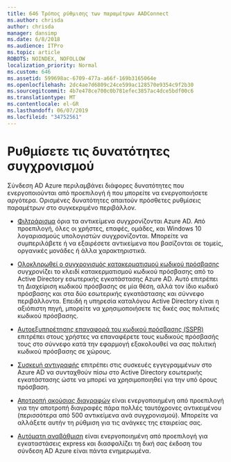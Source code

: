 ```yaml
---
title: 646 Τρόπος ρύθμισης των παραμέτρων AADConnect
ms.author: chrisda
author: chrisda
manager: dansimp
ms.date: 6/8/2018
ms.audience: ITPro
ms.topic: article
ROBOTS: NOINDEX, NOFOLLOW
localization_priority: Normal
ms.custom: 646
ms.assetid: 599698ac-6709-477a-a66f-169b3165064e
ms.openlocfilehash: 2dc4ae7d6809c24ce599ac128570e9354c9f2b30
ms.sourcegitcommit: 4b7e478ce700c0b781efec3857ac4dce5bdf00c6
ms.translationtype: MT
ms.contentlocale: el-GR
ms.lasthandoff: 06/07/2019
ms.locfileid: "34752561"
---
```

# <a name="configure-sync-features"></a>Ρυθμίσετε τις δυνατότητες συγχρονισμού

Σύνδεση AD Azure περιλαμβάνει διάφορες δυνατότητες που ενεργοποιούνται από προεπιλογή ή που μπορείτε να ενεργοποιήσετε αργότερα. Ορισμένες δυνατότητες απαιτούν πρόσθετες ρυθμίσεις παραμέτρων στο συγκεκριμένο περιβάλλον.

- [Φιλτράρισμα](https://docs.microsoft.com/azure/active-directory/connect/active-directory-aadconnectsync-configure-filtering) όρια τα αντικείμενα συγχρονίζονται Azure AD. Από προεπιλογή, όλες οι χρήστες, επαφές, ομάδες, και Windows 10 λογαριασμούς υπολογιστών συγχρονίζονται. Μπορείτε να συμπεριλάβετε ή να εξαιρέσετε αντικείμενα που βασίζονται σε τομείς, οργανικές μονάδες ή άλλα χαρακτηριστικά.

- [Ολοκληρωθεί ο συγχρονισμός κατακερματισμού κωδικού πρόσβασης](https://docs.microsoft.com/azure/active-directory/connect/active-directory-aadconnectsync-implement-password-hash-synchronization) συγχρονίζει το κλειδί κατακερματισμού κωδικού πρόσβασης από το Active Directory εσωτερικής εγκατάστασης Azure AD. Αυτό επιτρέπει τη Διαχείριση κωδικού πρόσβασης σε μία θέση, αλλά τον ίδιο κωδικό πρόσβασης και στα δύο εσωτερικής εγκατάστασης και σύννεφο περιβάλλοντα. Επειδή η υπηρεσία καταλόγου Active Directory είναι η αξιόπιστη πηγή, μπορείτε να χρησιμοποιήσετε τις δικές σας πολιτικές κωδικού πρόσβασης.

- [Αυτοεξυπηρέτησης επαναφορά του κωδικού πρόσβασης (SSPR)](https://docs.microsoft.com/azure/active-directory/authentication/quickstart-sspr) επιτρέπει στους χρήστες να επαναφέρετε τους κωδικούς πρόσβασής τους στο σύννεφο κατά την εφαρμογή εξακολουθεί να σας πολιτική κωδικού πρόσβασης σε χώρους.

- [Συσκευή αντιγραφής](https://docs.microsoft.com/azure/active-directory/connect/active-directory-aadconnect-feature-device-writeback) επιτρέπει στις συσκευές εγγεγραμμένων στο Azure AD να συνταχθούν πίσω στο Active Directory εσωτερικής εγκατάστασης ώστε να μπορεί να χρησιμοποιηθεί για την υπό όρους πρόσβαση.

- [Αποτροπή ακούσιας διαγραφών](https://docs.microsoft.com/azure/active-directory/connect/active-directory-aadconnectsync-feature-prevent-accidental-deletes) είναι ενεργοποιημένη από προεπιλογή για την αποτροπή διαγραφές πάρα πολλές ταυτόχρονες αντικειμένου (περισσότερα από 500 αντικείμενα ανά συγχρονισμού). Μπορείτε να αλλάξετε αυτήν τη ρύθμιση για τις ανάγκες της εταιρείας σας.

- [Αυτόματη αναβάθμιση](https://docs.microsoft.com/azure/active-directory/connect/active-directory-aadconnect-feature-automatic-upgrade) είναι ενεργοποιημένη από προεπιλογή για εγκαταστάσεις express και διασφαλίζει τη δική σας έκδοση του σύνδεση AD Azure είναι πάντα ενημερωμένα.
